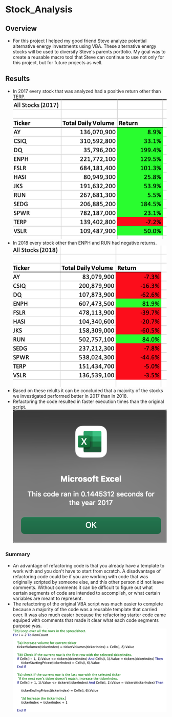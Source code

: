 # Stock_Analysis
## Overview
* For this project I helped my good friend Steve analyze potential alternative energy investments using VBA. These alternative energy stocks will be used to diversify Steve's parents portfolio. My goal was to create a reusable macro tool that Steve can continue to use not only for this project, but for future projects as well.
## Results
* In 2017 every stock that was analyzed had a positive return other than TERP.
![2017_Results](https://github.com/copo6953/Stock_Analysis/blob/main/Resources/2017_Results.png)
* In 2018 every stock other than ENPH and RUN had negative returns.
![2018_Results](https://github.com/copo6953/Stock_Analysis/blob/main/Resources/2018_Results.png)
* Based on these relults it can be concluded that a majority of the stocks we investigated performed better in 2017 than in 2018.
* Refactoring the code resulted in faster execution times than the original script.
![VBA_Challenge_2017](https://github.com/copo6953/Stock_Analysis/blob/main/Resources/VBA_Challenge_2017.png)
### Summary
* An advantage of refactoring code is that you already have a template to work with and you don't have to start from scratch. A disadvantage of refactoring code could be if you are working with code that was originally scripted by someone else, and this other person did not leave comments. Without comments it can be difficult to figure out what certain segments of code are intended to accomplish, or what certain variables are meant to represent.
* The refactoring of the original VBA script was much easier to complete because a majority of the code was a reusable template that carried over. It was also much easier because the refactoring starter code came equiped with comments that made it clear what each code segments purpose was.
![Code_Example](https://github.com/copo6953/Stock_Analysis/blob/main/Resources/Code_Example.png)
